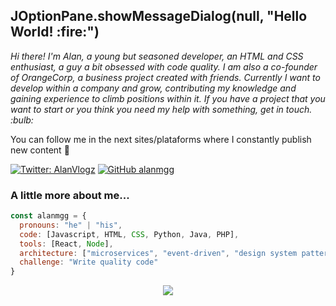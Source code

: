 <h2> JOptionPane.showMessageDialog(null, "Hello World! :fire:") </h2>
<p><em>Hi there! I'm Alan, a young but seasoned developer, an HTML and CSS enthusiast, a guy a bit obsessed with code quality. I am also a co-founder of OrangeCorp, a business project created with friends. Currently I want to develop within a company and grow, contributing my knowledge and gaining experience to climb positions within it. If you have a project that you want to start or you think you need my help with something, get in touch. :bulb:
</em></p>

You can follow me in the next sites/plataforms where I constantly publish new content :page_facing_up:
</em></p>
[![Twitter: AlanVlogz](https://img.shields.io/twitter/follow/AlanVlogz?style=social)](https://twitter.com/AlanVlogz)
[![GitHub alanmgg](https://img.shields.io/github/followers/alanmgg?label=follow&style=social)](https://github.com/alanmgg)

### A little more about me... 


```javascript
const alanmgg = {
  pronouns: "he" | "his",
  code: [Javascript, HTML, CSS, Python, Java, PHP],
  tools: [React, Node],
  architecture: ["microservices", "event-driven", "design system pattern"],
  challenge: "Write quality code"
}
```
<center><img src="https://elcorresponsal.com.mx/wp-content/uploads/2018/09/Dino_non-birthday_version.gif"></center>

